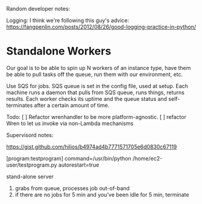 Random developer notes:

Logging:
I think we're following this guy's advice:
https://fangpenlin.com/posts/2012/08/26/good-logging-practice-in-python/


# Standalone Workers

Our goal is to be able to spin up N workers of an instance type, have
them be able to pull tasks off the queue, run them with our
environment, etc.

Use SQS for jobs. SQS queue is set in the config file, used at setup. 
Each machine runs a daemon that pulls from SQS queue, runs things, returns
results. 
Each worker checks its uptime and the queue status and self-terminates
after a certain amount of time. 

Todo: 
[ ] Refactor wrenhandler to be more platform-agnostic. 
[ ] refactor Wren to let us invoke via non-Lambda mechanisms




Supervisord notes:

https://gist.github.com/hilios/b4974ad4b7771571705e6d0830c67119


[program:testprogram]
command=/usr/bin/python /home/ec2-user/testprogram.py
autorestart=true


stand-alone server
1. grabs from queue, processes job out-of-band
2. if there are no jobs for 5 min and you've been idle for 5 min, terminate


